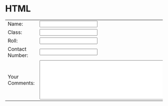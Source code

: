 # HTML
<html>
  <head>
    <title>
      B
    </title>
  </head>
  <body>
    <form action="mailto:pmshah2020@gmail.com" method="post" enctype="text">
      <table>
        <tr>
          <td><label>Name:</label></td>
          <td><input type="text" name="yourName" value=""></td>
        </tr>
        <tr>
          <td><label>Class:</label></td>
          <td><input type="number" name="yourClass" value=""></td>
        </tr>
        <tr>
          <td><label>Roll:</label></td>
          <td><input type="number" name="yourRoll" value=""></td>
        </tr>
        <tr>
          <td><label>Contact Number:</label></td>
          <td><input type="number" name="yourNumber" value=""></td>
        </tr>
        <tr>
          <td><label>Your Comments:</label></td>
          <td><textarea name="Your Comment" rows="8" cols="80"></textarea></td>
        </tr>
      </table>
    </form>
  </body>
  </html>
 
  

        
